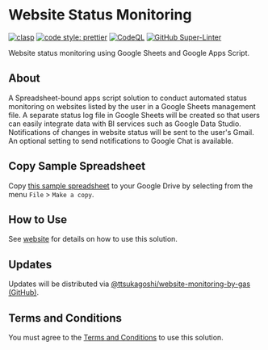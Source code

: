 # Website Status Monitoring

[![clasp](https://img.shields.io/badge/built%20with-clasp-4285f4.svg?style=flat-square)](https://github.com/google/clasp) [![code style: prettier](https://img.shields.io/badge/code_style-prettier-ff69b4.svg?style=flat-square)](https://github.com/prettier/prettier) [![CodeQL](https://github.com/ttsukagoshi/website-monitoring-by-gas/workflows/CodeQL/badge.svg)](https://github.com/ttsukagoshi/website-monitoring-by-gas/actions?query=workflow%3ACodeQL) [![GitHub Super-Linter](https://github.com/ttsukagoshi/website-monitoring-by-gas/workflows/Lint%20Code%20Base/badge.svg)](https://github.com/marketplace/actions/super-linter)

Website status monitoring using Google Sheets and Google Apps Script.

## About

A Spreadsheet-bound apps script solution to conduct automated status monitoring on websites listed by the user in a Google Sheets management file. A separate status log file in Google Sheets will be created so that users can easily integrate data with BI services such as Google Data Studio. Notifications of changes in website status will be sent to the user's Gmail. An optional setting to send notifications to Google Chat is available.

## Copy Sample Spreadsheet

Copy [this sample spreadsheet](https://docs.google.com/spreadsheets/d/1JvO090VcgvF-WwciNnzRb1_nonKJC5QHN73h_CXS1Cw/edit#gid=0) to your Google Drive by selecting from the menu `File` > `Make a copy`.

## How to Use

See [website](https://www.scriptable-assets.page/gas-solutions/website-monitoring-by-gas/) for details on how to use this solution.

## Updates

Updates will be distributed via [@ttsukagoshi/website-monitoring-by-gas (GitHub)](https://github.com/ttsukagoshi/website-monitoring-by-gas).

## Terms and Conditions

You must agree to the [Terms and Conditions](https://www.scriptable-assets.page/terms-and-conditions/) to use this solution.
